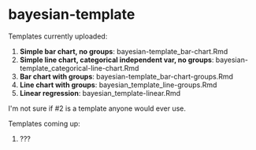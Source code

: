 # bayesian-template

Templates currently uploaded:

1. **Simple bar chart, no groups**: bayesian-template_bar-chart.Rmd
2. **Simple line chart, categorical independent var, no groups**: bayesian-template_categorical-line-chart.Rmd
3. **Bar chart with groups**: bayesian-template_bar-chart-groups.Rmd
4. **Line chart with groups**: bayesian_template_line-groups.Rmd
5. **Linear regression**: bayesian_template-linear.Rmd

I'm not sure if #2 is a template anyone would ever use. 

Templates coming up:

1. \?\?\?

